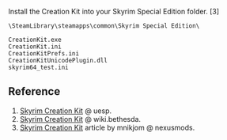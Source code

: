 
Install the Creation Kit into your Skyrim Special Edition folder. [3]

```
\SteamLibrary\steamapps\common\Skyrim Special Edition\
```

```
CreationKit.exe
CreationKit.ini
CreationKitPrefs.ini
CreationKitUnicodePlugin.dll
skyrim64_test.ini
```

## Reference

1. [Skyrim Creation Kit](https://en.uesp.net/wiki/Skyrim_Mod:Creation_Kit) @ uesp.
2. [Skyrim Creation Kit](https://wiki.bethesda.net/wiki/creationkit/Skyrim/Main_Page) @ wiki.bethesda.
3. [Skyrim Creation Kit](https://www.nexusmods.com/skyrimspecialedition/articles/1039) article by mnikjom @ nexusmods.
